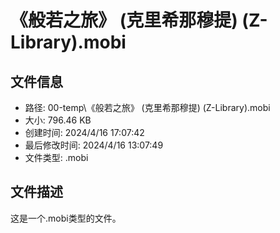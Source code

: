 ﻿# 《般若之旅》 (克里希那穆提) (Z-Library).mobi

## 文件信息
- 路径: 00-temp\《般若之旅》 (克里希那穆提) (Z-Library).mobi
- 大小: 796.46 KB
- 创建时间: 2024/4/16 17:07:42
- 最后修改时间: 2024/4/16 13:07:49
- 文件类型: .mobi

## 文件描述
这是一个.mobi类型的文件。

